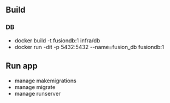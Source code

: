 

## Build
### DB
 - docker build -t fusiondb:1 infra/db
 - docker run -dit -p 5432:5432 --name=fusion_db fusiondb:1

## Run app
 - manage makemigrations
 - manage migrate
 - manage runserver
 